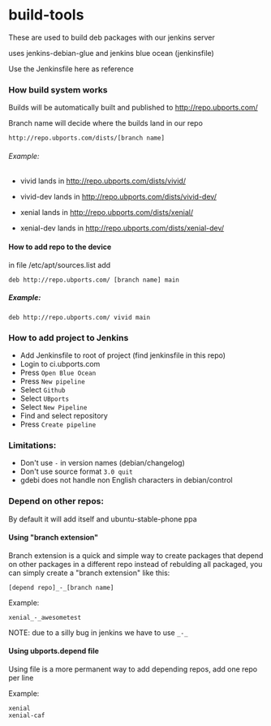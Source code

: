 # build-tools

These are used to build deb packages with our jenkins server

uses jenkins-debian-glue and jenkins blue ocean (jenkinsfile)

Use the Jenkinsfile here as reference

### How build system works

Builds will be automatically built and published to http://repo.ubports.com/

Branch name will decide where the builds land in our repo

```
http://repo.ubports.com/dists/[branch name]
```

###### Example:

- vivid lands in http://repo.ubports.com/dists/vivid/
- vivid-dev lands in http://repo.ubports.com/dists/vivid-dev/

- xenial lands in http://repo.ubports.com/dists/xenial/
- xenial-dev lands in http://repo.ubports.com/dists/xenial-dev/

#### How to add repo to the device

in file /etc/apt/sources.list add

```
deb http://repo.ubports.com/ [branch name] main
```

##### Example:

```
deb http://repo.ubports.com/ vivid main
```

### How to add project to Jenkins

- Add Jenkinsfile to root of project (find jenkinsfile in this repo)
- Login to ci.ubports.com
- Press `Open Blue Ocean`
- Press `New pipeline`
- Select `Github`
- Select `UBports`
- Select `New Pipeline`
- Find and select repository
- Press `Create pipeline`

### Limitations:

- Don't use `-` in version names (debian/changelog)
- Don't use source format `3.0 quit`
- gdebi does not handle non English characters in debian/control

### Depend on other repos:
By default it will add itself and ubuntu-stable-phone ppa

#### Using "branch extension"

Branch extension is a quick and simple way to create packages that depend on
other packages in a different repo instead of rebulding all packaged,
you can simply create a "branch extension" like this:
```
[depend repo]_-_[branch name]
```

Example:

```
xenial_-_awesometest
```

NOTE: due to a silly bug in jenkins we have to use `_-_`

#### Using ubports.depend file

Using file is a more permanent way to add depending repos, add one repo per line

Example:

```
xenial
xenial-caf
```
